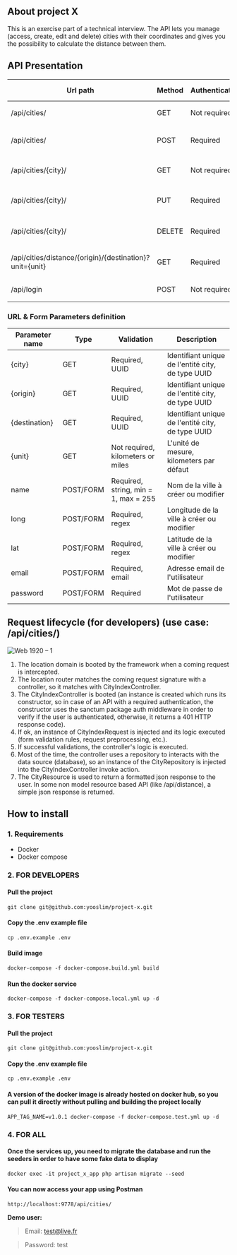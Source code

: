 ## About project X
This is an exercise part of a technical interview. 
The API lets you manage (access, create, edit and delete) cities with their coordinates and gives you the possibility to calculate the distance between them. 

## API Presentation
| Url path                                                | Method       | Authentication | Description                                | Form Body      |  Form headers  |
| ------------------------------------------------------- | ------------ | -------------- | ------------------------------------------ |--------------- | ------------- |
| /api/cities/                                            | GET          | Not required   | Listing des villes                         |  /             | `{ Accept:'application/json' }`  |
| /api/cities/                                            | POST         | Required       | Création d'une ville                       | name, long, lat| `{ Accept:'application/json', Authorization: 'Bearer <token>' }`  |
| /api/cities/{city}/                                     | GET          | Not required   | Affichage du détails d'une ville           |  /             | `{ Accept:'application/json' }`  |
| /api/cities/{city}/                                     | PUT          | Required       | Mise à jour des informations d'une ville   | name, long, lat| `{ Accept:'application/json', Authorization: 'Bearer <token>' }`  |
| /api/cities/{city}/                                     | DELETE       | Required       | Suppression d'une ville                    |  /             | `{ Accept:'application/json', Authorization: 'Bearer <token>' }`  |
| /api/cities/distance/{origin}/{destination}?unit={unit} | GET          | Required       | Calcul de la distance entre deux villes    |  /             | `{ Accept:'application/json', Authorization: 'Bearer <token>' }`  |
| /api/login                                              | POST         | Not required   | Authentification                           | email, password| `{ Accept:'application/json' }`  |

### URL & Form Parameters definition
| Parameter name  | Type       | Validation                           | Description                                       |
| --------------- | -----------| ------------------------------------ | ------------------------------------------------- |
| {city}          | GET        | Required, UUID                       | Identifiant unique de l'entité city, de type UUID |
| {origin}        | GET        | Required, UUID                       | Identifiant unique de l'entité city, de type UUID |
| {destination}   | GET        | Required, UUID                       | Identifiant unique de l'entité city, de type UUID |
| {unit}          | GET        | Not required, kilometers or miles    | L'unité de mesure, kilometers par défaut          |
| name            | POST/FORM  | Required, string, min = 1, max = 255 | Nom de la ville à créer ou modifier               |
| long            | POST/FORM  | Required, regex                      | Longitude de la ville à créer ou modifier         |
| lat             | POST/FORM  | Required, regex                      | Latitude de la ville à créer ou modifier          |
| email           | POST/FORM  | Required, email                      | Adresse email de l'utilisateur                    |
| password        | POST/FORM  | Required                             | Mot de passe de l'utilisateur                     |

## Request lifecycle (for developers) (use case: /api/cities/)
![Web 1920 – 1](https://user-images.githubusercontent.com/4048632/208244256-bc0a36ef-208d-4be5-b51c-3993366341ae.jpg)

1. The location domain is booted by the framework when a coming request is intercepted.
2. The location router matches the coming request signature with a controller, so it matches with CityIndexController.
3. The CityIndexController is booted (an instance is created which runs its constructor, so in case of an API with a required authentication, the constructor uses the sanctum package auth middleware in order to verify if the user is authenticated, otherwise, it returns a 401 HTTP response code).
4. If ok, an instance of CityIndexRequest is injected and its logic executed (form validation rules, request preprocessing, etc.).
5. If successful validations, the controller's logic is executed.
6. Most of the time, the controller uses a repository to interacts with the data source (database), so an instance of the CityRepository is injected into the CityIndexController invoke action.
7. The CityResource is used to return a formatted json response to the user. In some non model resource based API (like /api/distance), a simple json response is returned.

## How to install
### 1. Requirements
- Docker
- Docker compose

### 2. FOR DEVELOPERS
#### Pull the project
`git clone git@github.com:yooslim/project-x.git`

#### Copy the .env example file
`cp .env.example .env`

#### Build image
`docker-compose -f docker-compose.build.yml build`

#### Run the docker service
`docker-compose -f docker-compose.local.yml up -d`

### 3. FOR TESTERS
#### Pull the project
`git clone git@github.com:yooslim/project-x.git`

#### Copy the .env example file
`cp .env.example .env`

#### A version of the docker image is already hosted on docker hub, so you can pull it directly without pulling and building the project locally
`APP_TAG_NAME=v1.0.1 docker-compose -f docker-compose.test.yml up -d`

### 4. FOR ALL
#### Once the services up, you need to migrate the database and run the seeders in order to have some fake data to display
`docker exec -it project_x_app php artisan migrate --seed`

#### You can now access your app using Postman
`http://localhost:9778/api/cities/`

**Demo user:**
> Email: test@live.fr

> Password: test
